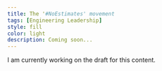 ```yaml
---
title: The '#NoEstimates' movement
tags: [Engineering Leadership]
style: fill
color: light
description: Coming soon...
---
```


I am currently working on the draft for this content.